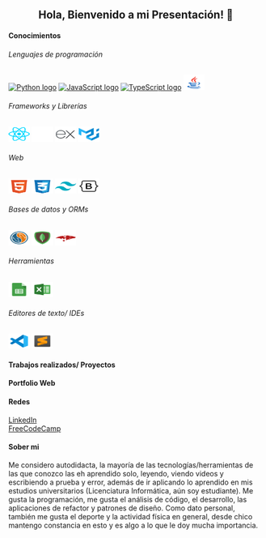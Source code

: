 <h2 align='center'> Hola, Bienvenido a mi Presentación! 👋</h2>

<h4>Conocimientos</h4>
<h6>Lenguajes de programación</h6>
<a href='https://www.python.org/'><img src='https://cdn.jsdelivr.net/gh/devicons/devicon/icons/python/python-original.svg' height='30' width='42' alt='Python logo'/></a>
<a href='https://developer.mozilla.org/en-US/docs/Web/JavaScript'><img src='https://cdn.jsdelivr.net/gh/devicons/devicon/icons/javascript/javascript-original.svg' height='30' width='42' alt='JavaScript logo'/></a>
<a href='https://www.typescriptlang.org/'><img src='https://cdn.jsdelivr.net/gh/devicons/devicon/icons/typescript/typescript-original.svg' height='30' width='42' alt='TypeScript logo'/></a>
<a href='https://www.oracle.com/ar/java/'><img src='./svg/java.svg' height='30' width='42' alt='Java logo'/></a>

<h6>Frameworks y Librerías</h6>
<a href='https://reactjs.org/'><img src='./svg/react.svg' height='30' width='42' alt='React logo'/></a>
<a href='https://nextjs.org/'><img src='./svg/nextjs.svg' height='30' width='42' alt='Nextjs logo'/></a>
<a href='https://expressjs.com/'><img src='./svg/express.svg' height='30' width='42' alt='express logo'/></a>
<a href='https://mui.com/material-ui/getting-started/'><img src='./svg/mui-material.svg' height='30' width='42' alt='mui material logo'/></a>

<h6>Web</h6>
<a href='#'><img src='./svg/html.svg' height='30' width='42' alt='HTML logo'/></a>
<a href='#'><img src='./svg/css.svg' height='30' width='42' alt='CSS logo'/></a>
<a href='#'><img src='./svg/tailwind.svg' height='30' width='42' alt='Tailwind logo'/></a>
<a href='#'><img src='./svg/bootstrap.svg' height='30' width='42' alt='Bootstrap logo'/></a>

<h6>Bases de datos y ORMs</h6>
<a href='https://www.mysql.com/'><img src='./svg/mysql.svg' height='30' width='42' alt='MySQL logo'/></a>
<a href='https://www.mongodb.com/es'><img src='./svg/mongodb.svg' height='30' width='42' alt='MongoDB logo'/></a>
<a href='https://mongoosejs.com'><img src='./svg/mongoose.svg' height='30' width='42' alt='mongoose logo'/></a>

<h6>Herramientas</h6>
<a href='#'><img src='./svg/google-sheets.svg' height='30' width='42' alt='Google Sheets logo'/></a>
<a href='#'><img src='./svg/excel.svg' height='30' width='42' alt='Nextjs logo'/></a>

<h6>Editores de texto/ IDEs</h6>
<a href='https://code.visualstudio.com/'><img src='./svg/vs-code.svg' height='30' width='42' alt='Visual Studio Code logo'/></a>
<a href='https://www.sublimetext.com/'><img src='./svg/sublime-text.svg' height='30' width='42' alt='Sublime Text logo'/></a>

<h4>Trabajos realizados/ Proyectos</h4>
<!-- DEV -->

<h4>Portfolio Web</h4>
<!-- DEV -->

<h4>Redes</h4>

[LinkedIn](https://www.linkedin.com/in/matias-diz-rendani/)
<br clear="both">
[FreeCodeCamp](https://www.freecodecamp.org/Matias-DR)

<h4>Sober mi</h4>
Me considero autodidacta, la mayoría de las tecnologías/herramientas de las que conozco las eh aprendido solo, leyendo, viendo videos y escribiendo a prueba y error, además de ir aplicando lo aprendido en mis estudios universitarios (Licenciatura Informática, aún soy estudiante). Me gusta la programación, me gusta el análisis de código, el desarrollo, las aplicaciones de refactor y patrones de diseño.
Como dato personal, también me gusta el deporte y la actividad física en general, desde chico mantengo constancia en esto y es algo a lo que le doy mucha importancia.
